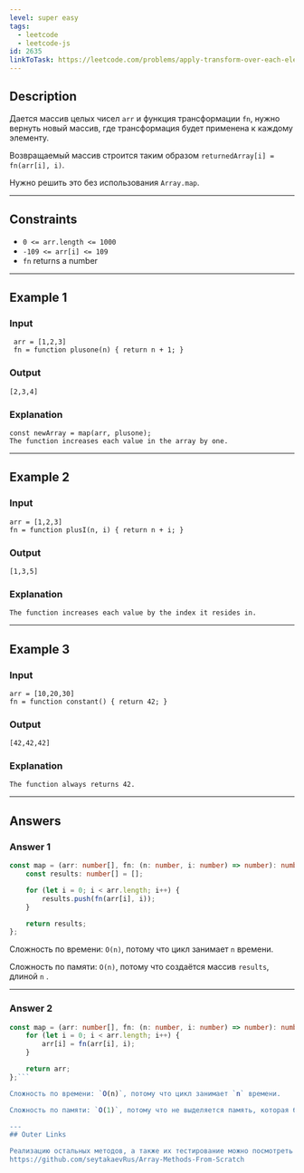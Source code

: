 ```yaml
---
level: super easy
tags:
  - leetcode
  - leetcode-js
id: 2635
linkToTask: https://leetcode.com/problems/apply-transform-over-each-element-in-array/?envType=study-plan-v2&envId=30-days-of-javascript
---
```

## Description

Дается массив целых чисел `arr` и функция трансформации `fn`, нужно вернуть новый массив, где трансформация будет применена к каждому элементу.

Возвращаемый массив строится таким образом `returnedArray[i] = fn(arr[i], i)`.

Нужно решить это без использования `Array.map`.

---
## Constraints

- `0 <= arr.length <= 1000`
- `-109 <= arr[i] <= 109`
- `fn` returns a number

---
## Example 1

### Input

```
 arr = [1,2,3]
 fn = function plusone(n) { return n + 1; }
```
### Output

```
[2,3,4]
```
### Explanation

```
const newArray = map(arr, plusone);
The function increases each value in the array by one.
```

---
## Example 2

### Input

```
arr = [1,2,3]
fn = function plusI(n, i) { return n + i; }
```
### Output

```
[1,3,5]
```
### Explanation

```
The function increases each value by the index it resides in.
```

---
## Example 3

### Input

```
arr = [10,20,30]
fn = function constant() { return 42; }
```
### Output

```
[42,42,42]
```
### Explanation

```
The function always returns 42.
```

---
## Answers

### Answer 1

```typescript
const map = (arr: number[], fn: (n: number, i: number) => number): number[] => {
    const results: number[] = [];

	for (let i = 0; i < arr.length; i++) {
        results.push(fn(arr[i], i));
    }

    return results;
};
```

Сложность по времени: `O(n)`, потому что цикл занимает `n` времени.

Сложность по памяти: `O(n)`, потому что создаётся массив `results`, длиной `n` .

---
### Answer 2

```typescript
const map = (arr: number[], fn: (n: number, i: number) => number): number[] => {
    for (let i = 0; i < arr.length; i++) {
        arr[i] = fn(arr[i], i);
    }

    return arr;
};```

Сложность по времени: `O(n)`, потому что цикл занимает `n` времени.

Сложность по памяти: `O(1)`, потому что не выделяется память, которая бы возрастала в зависимости от входящих значений. Функция модифицирует входящий массив.

---
## Outer Links

Реализацию остальных методов, а также их тестирование можно посмотреть здесь:
https://github.com/seytakaevRus/Array-Methods-From-Scratch